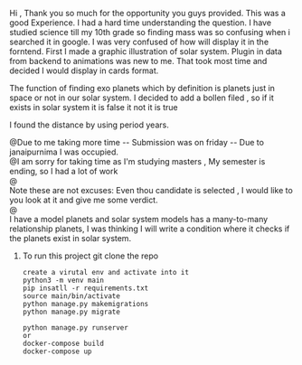 
Hi , Thank you so much for the opportunity you guys provided.
This was a good Experience. I had a hard time understanding the question.
I have studied science till my 10th grade so finding mass was so confusing when i searched it in google.
I was very confused of how will display it in the forntend.
First I made a graphic illustration of solar system.
Plugin in data from backend to animations was new to me.
That took most time and decided I would display in cards format.

The function of finding exo planets which by definition is planets just in space or not in our solar system.
I decided to add a bollen filed , so if it exists in solar system it is false it not it is true

I found the distance by using period years.

@Due to me taking more time -- Submission was on friday -- Due to janaipurnima I was occupied.<br>
@I am sorry for taking time as I'm studying masters , My semester is ending, so I had a lot of work<br>
@<br>
Note these are not excuses: Even thou candidate is selected , I would like to you look at it and give me some verdict.<br>@<br>
I have a model planets and solar system models has a many-to-many relationship planets, I was thinking I will write a condition where it checks if the planets exist in solar system.




<ol>
  <li> To run this project git clone the repo</li>
  
    create a virutal env and activate into it
    python3 -m venv main
    pip insatll -r requirements.txt
    source main/bin/activate
    python manage.py makemigrations
    python manage.py migrate
    
    python manage.py runserver
    or 
    docker-compose build 
    docker-compose up 
    
  
</ol>


